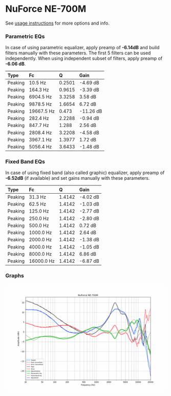 # NuForce NE-700M
See [usage instructions](https://github.com/jaakkopasanen/AutoEq#usage) for more options and info.

### Parametric EQs
In case of using parametric equalizer, apply preamp of **-6.14dB** and build filters manually
with these parameters. The first 5 filters can be used independently.
When using independent subset of filters, apply preamp of **-6.06 dB**.

| Type    | Fc         |      Q | Gain      |
|:--------|:-----------|:-------|:----------|
| Peaking | 10.5 Hz    | 0.2501 | -4.69 dB  |
| Peaking | 164.3 Hz   | 0.9615 | -3.39 dB  |
| Peaking | 6904.5 Hz  | 3.3258 | 3.58 dB   |
| Peaking | 9878.5 Hz  | 1.6654 | 6.72 dB   |
| Peaking | 19667.5 Hz | 0.473  | -11.26 dB |
| Peaking | 282.4 Hz   | 2.2288 | -0.94 dB  |
| Peaking | 847.7 Hz   | 1.288  | 2.56 dB   |
| Peaking | 2808.4 Hz  | 3.2208 | -4.58 dB  |
| Peaking | 3967.1 Hz  | 1.3977 | 1.72 dB   |
| Peaking | 5056.4 Hz  | 3.6433 | -1.48 dB  |

### Fixed Band EQs
In case of using fixed band (also called graphic) equalizer, apply preamp of **-6.52dB**
(if available) and set gains manually with these parameters.

| Type    | Fc         |      Q | Gain     |
|:--------|:-----------|:-------|:---------|
| Peaking | 31.3 Hz    | 1.4142 | -4.02 dB |
| Peaking | 62.5 Hz    | 1.4142 | -1.03 dB |
| Peaking | 125.0 Hz   | 1.4142 | -2.77 dB |
| Peaking | 250.0 Hz   | 1.4142 | -2.80 dB |
| Peaking | 500.0 Hz   | 1.4142 | 0.72 dB  |
| Peaking | 1000.0 Hz  | 1.4142 | 2.64 dB  |
| Peaking | 2000.0 Hz  | 1.4142 | -1.38 dB |
| Peaking | 4000.0 Hz  | 1.4142 | -1.05 dB |
| Peaking | 8000.0 Hz  | 1.4142 | 6.86 dB  |
| Peaking | 16000.0 Hz | 1.4142 | -6.87 dB |

### Graphs
![](./NuForce%20NE-700M.png)